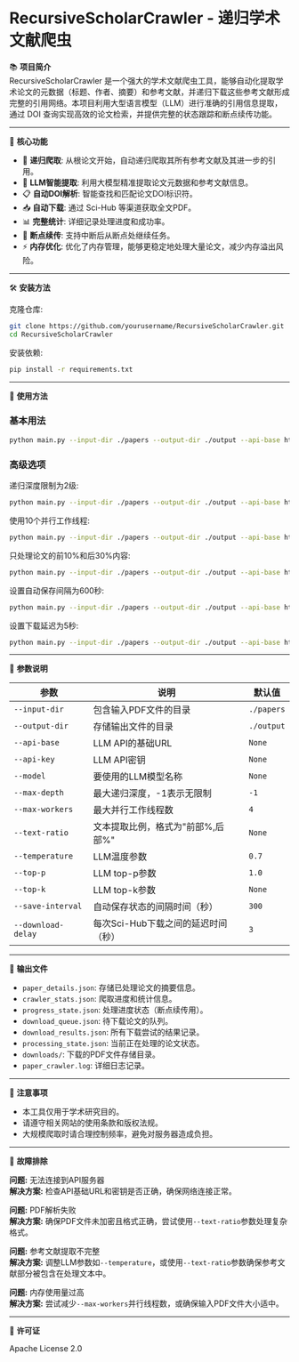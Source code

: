 # RecursiveScholarCrawler - 递归学术文献爬虫

📚 **项目简介**  
RecursiveScholarCrawler 是一个强大的学术文献爬虫工具，能够自动化提取学术论文的元数据（标题、作者、摘要）和参考文献，并递归下载这些参考文献形成完整的引用网络。本项目利用大型语言模型（LLM）进行准确的引用信息提取，通过 DOI 查询实现高效的论文检索，并提供完整的状态跟踪和断点续传功能。

---

🌟 **核心功能**

- 🔄 **递归爬取**: 从根论文开始，自动递归爬取其所有参考文献及其进一步的引用。
- 🤖 **LLM智能提取**: 利用大模型精准提取论文元数据和参考文献信息。
- 📋 **自动DOI解析**: 智能查找和匹配论文DOI标识符。
- 📥 **自动下载**: 通过 Sci-Hub 等渠道获取全文PDF。
- 📊 **完整统计**: 详细记录处理进度和成功率。
- 🔁 **断点续传**: 支持中断后从断点处继续任务。
- ⚡ **内存优化**: 优化了内存管理，能够更稳定地处理大量论文，减少内存溢出风险。

---

🛠️ **安装方法**

克隆仓库:

```bash
git clone https://github.com/yourusername/RecursiveScholarCrawler.git
cd RecursiveScholarCrawler
```

安装依赖:

```bash
pip install -r requirements.txt
```

---

🚀 **使用方法**

### 基本用法

```bash
python main.py --input-dir ./papers --output-dir ./output --api-base https://your-api-base --api-key YOUR_API_KEY --model model-name
```

### 高级选项

递归深度限制为2级:

```bash
python main.py --input-dir ./papers --output-dir ./output --api-base https://your-api-base --api-key YOUR_API_KEY --model model-name --max-depth 2
```

使用10个并行工作线程:

```bash
python main.py --input-dir ./papers --output-dir ./output --api-base https://your-api-base --api-key YOUR_API_KEY --model model-name --max-workers 10
```

只处理论文的前10%和后30%内容:

```bash
python main.py --input-dir ./papers --output-dir ./output --api-base https://your-api-base --api-key YOUR_API_KEY --model model-name --text-ratio 10,30
```

设置自动保存间隔为600秒:

```bash
python main.py --input-dir ./papers --output-dir ./output --api-base https://your-api-base --api-key YOUR_API_KEY --model model-name --save-interval 600
```

设置下载延迟为5秒:

```bash
python main.py --input-dir ./papers --output-dir ./output --api-base https://your-api-base --api-key YOUR_API_KEY --model model-name --download-delay 5
```

---

📌 **参数说明**

| 参数 | 说明 | 默认值 |
|------|------|--------|
| `--input-dir` | 包含输入PDF文件的目录 | `./papers` |
| `--output-dir` | 存储输出文件的目录 | `./output` |
| `--api-base` | LLM API的基础URL | `None` |
| `--api-key` | LLM API密钥 | `None` |
| `--model` | 要使用的LLM模型名称 | `None` |
| `--max-depth` | 最大递归深度，-1表示无限制 | `-1` |
| `--max-workers` | 最大并行工作线程数 | `4` |
| `--text-ratio` | 文本提取比例，格式为"前部%,后部%" | `None` |
| `--temperature` | LLM温度参数 | `0.7` |
| `--top-p` | LLM top-p参数 | `1.0` |
| `--top-k` | LLM top-k参数 | `None` |
| `--save-interval` | 自动保存状态的间隔时间（秒） | `300` |
| `--download-delay` | 每次Sci-Hub下载之间的延迟时间（秒） | `3` |

---

📂 **输出文件**

- `paper_details.json`: 存储已处理论文的摘要信息。
- `crawler_stats.json`: 爬取进度和统计信息。
- `progress_state.json`: 处理进度状态（断点续传用）。
- `download_queue.json`: 待下载论文的队列。
- `download_results.json`: 所有下载尝试的结果记录。
- `processing_state.json`: 当前正在处理的论文状态。
- `downloads/`: 下载的PDF文件存储目录。
- `paper_crawler.log`: 详细日志记录。

---

📝 **注意事项**

- 本工具仅用于学术研究目的。
- 请遵守相关网站的使用条款和版权法规。
- 大规模爬取时请合理控制频率，避免对服务器造成负担。

---

🔧 **故障排除**

**问题:** 无法连接到API服务器  
**解决方案:** 检查API基础URL和密钥是否正确，确保网络连接正常。

**问题:** PDF解析失败  
**解决方案:** 确保PDF文件未加密且格式正确，尝试使用`--text-ratio`参数处理复杂格式。

**问题:** 参考文献提取不完整  
**解决方案:** 调整LLM参数如`--temperature`，或使用`--text-ratio`参数确保参考文献部分被包含在处理文本中。

**问题:** 内存使用量过高  
**解决方案:** 尝试减少`--max-workers`并行线程数，或确保输入PDF文件大小适中。

---

📄 **许可证**

Apache License 2.0